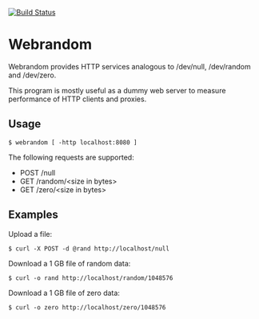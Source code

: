 [![Build Status](https://github.com/0intro/webrandom/workflows/Go/badge.svg)](https://github.com/0intro/webrandom/actions/workflows/go.yml)

Webrandom
=========

Webrandom provides HTTP services analogous to /dev/null, /dev/random and /dev/zero.

This program is mostly useful as a dummy web server to measure performance of HTTP clients and proxies.

Usage
-----

```
$ webrandom [ -http localhost:8080 ]
```

The following requests are supported:

* POST /null
* GET /random/\<size in bytes>
* GET /zero/\<size in bytes>

Examples
--------

Upload a file:

```
$ curl -X POST -d @rand http://localhost/null
```

Download a 1 GB file of random data:

```
$ curl -o rand http://localhost/random/1048576
```

Download a 1 GB file of zero data:

```
$ curl -o zero http://localhost/zero/1048576
```
